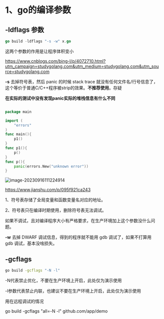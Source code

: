 # 1、go的编译参数

##  -ldflags 参数

```go
go build -ldflags "-s -w" x.go
```

这两个参数的作用是让程序体积变小

https://www.cnblogs.com/bing-l/p/4072710.html?utm_campaign=studygolang.com&utm_medium=studygolang.com&utm_source=studygolang.com

**-s** 去掉符号表，然后 panic 的时候 stack trace 就没有任何文件名/行号信息了，这个等价于普通C/C++程序被strip的效果。**不推荐使用**。存疑

**在实际的测试中没有发现panic实际的堆栈信息有什么不同**

```go

package main

import (
	"errors"
)
func main(){
	p1()
}
func p1(){
	p()
}
func p(){
	panic(errors.New("unknown error"))
}
```

![image-20230916111224914](C:\Users\Administrator\AppData\Roaming\Typora\typora-user-images\image-20230916111224914.png)

https://www.jianshu.com/p/095f921ca243

1、符号表存储了全局变量和函数变量名对应的地址。

2、符号表只在编译时期使用，删除符号表无法调试。

如果不调试，且对编译程序大小有严格要求，在生产环境加上这个参数没什么问题。

**-w** 去掉 DWARF 调试信息，得到的程序就不能用 gdb 调试了，如果不打算用 gdb 调试，基本没啥损失。



## -gcflags

```bash
go build -gcflags "-N -l"
```

-N代表禁止优化，不要在生产环境上开启，此处仅为演示使用

-l参数代表禁止内联，也建议不要在生产环境上开启，此处仅为演示使用

用在远程调试的情况

go build -gcflags "all=-N -l" github.com/app/demo